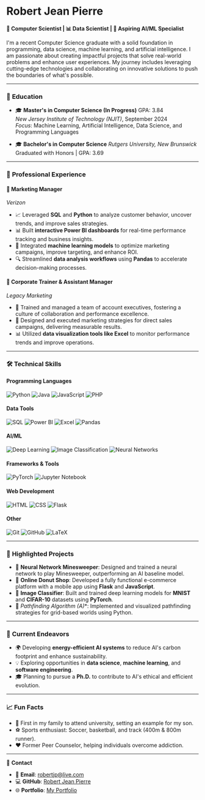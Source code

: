 # Robert Jean Pierre
**🚀 Computer Scientist | 📊 Data Scientist | 🤖 Aspiring AI/ML Specialist**

I'm a recent Computer Science graduate with a solid foundation in programming, data science, machine learning, and artificial intelligence. I am passionate about creating impactful projects that solve real-world problems and enhance user experiences. My journey includes leveraging cutting-edge technologies and collaborating on innovative solutions to push the boundaries of what's possible.

---

### 🏫 **Education**
- 🎓 **Master's in Computer Science (In Progress)** GPA: 3.84  
  *New Jersey Institute of Technology (NJIT)*, September 2024  
  *Focus*: Machine Learning, Artificial Intelligence, Data Science, and Programming Languages

- 🎓 **Bachelor's in Computer Science**
  *Rutgers University, New Brunswick*  
  Graduated with Honors | GPA: 3.69
  
---

### 💼 **Professional Experience**
#### 📌 **Marketing Manager**  
*Verizon*  
- 📈 Leveraged **SQL** and **Python** to analyze customer behavior, uncover trends, and improve sales strategies.  
- 📊 Built **interactive Power BI dashboards** for real-time performance tracking and business insights.  
- 🤖 Integrated **machine learning models** to optimize marketing campaigns, improve targeting, and enhance ROI.  
- 🔍 Streamlined **data analysis workflows** using **Pandas** to accelerate decision-making processes.

#### 📌 **Corporate Trainer & Assistant Manager**  
*Legacy Marketing*  
- 🌟 Trained and managed a team of account executives, fostering a culture of collaboration and performance excellence.  
- 🎯 Designed and executed marketing strategies for direct sales campaigns, delivering measurable results.  
- 📊 Utilized **data visualization tools like Excel** to monitor performance trends and improve operations.  

---

### 🛠️ **Technical Skills**

#### **Programming Languages**
![Python](https://img.shields.io/badge/Python-3776AB?style=for-the-badge&logo=python&logoColor=white)
![Java](https://img.shields.io/badge/Java-007396?style=for-the-badge&logo=java&logoColor=white)
![JavaScript](https://img.shields.io/badge/JavaScript-F7DF1E?style=for-the-badge&logo=javascript&logoColor=black)
![PHP](https://img.shields.io/badge/PHP-777BB4?style=for-the-badge&logo=php&logoColor=white)

#### **Data Tools**
![SQL](https://img.shields.io/badge/SQL-336791?style=for-the-badge&logo=postgresql&logoColor=white)
![Power BI](https://img.shields.io/badge/Power_BI-F2C811?style=for-the-badge&logo=powerbi&logoColor=black)
![Excel](https://img.shields.io/badge/Excel-217346?style=for-the-badge&logo=microsoft-excel&logoColor=white)
![Pandas](https://img.shields.io/badge/Pandas-150458?style=for-the-badge&logo=pandas&logoColor=white)

#### **AI/ML**
![Deep Learning](https://img.shields.io/badge/Deep_Learning-FF6F00?style=for-the-badge&logo=tensorflow&logoColor=white)
![Image Classification](https://img.shields.io/badge/Image_Classification-0769AD?style=for-the-badge&logo=opencv&logoColor=white)
![Neural Networks](https://img.shields.io/badge/Neural_Networks-563D7C?style=for-the-badge&logo=pytorch&logoColor=white)

#### **Frameworks & Tools**
![PyTorch](https://img.shields.io/badge/PyTorch-EE4C2C?style=for-the-badge&logo=pytorch&logoColor=white)
![Jupyter Notebook](https://img.shields.io/badge/Jupyter_Notebook-F37626?style=for-the-badge&logo=jupyter&logoColor=white)

#### **Web Development**
![HTML](https://img.shields.io/badge/HTML-E34F26?style=for-the-badge&logo=html5&logoColor=white)
![CSS](https://img.shields.io/badge/CSS-1572B6?style=for-the-badge&logo=css3&logoColor=white)
![Flask](https://img.shields.io/badge/Flask-000000?style=for-the-badge&logo=flask&logoColor=white)

#### **Other**
![Git](https://img.shields.io/badge/Git-F05032?style=for-the-badge&logo=git&logoColor=white)
![GitHub](https://img.shields.io/badge/GitHub-181717?style=for-the-badge&logo=github&logoColor=white)
![LaTeX](https://img.shields.io/badge/LaTeX-008080?style=for-the-badge&logo=latex&logoColor=white)

---

### 📂 **Highlighted Projects**
- 🚀 **Neural Network Minesweeper**: Designed and trained a neural network to play Minesweeper, outperforming an AI baseline model.  
- 🛒 **Online Donut Shop**: Developed a fully functional e-commerce platform with a mobile app using **Flask** and **JavaScript**.  
- 📸 **Image Classifier**: Built and trained deep learning models for **MNIST** and **CIFAR-10** datasets using **PyTorch**.  
- 🧭 **Pathfinding Algorithm (A*)**: Implemented and visualized pathfinding strategies for grid-based worlds using Python.  

---

### 🌟 **Current Endeavors**
- 🌍 Developing **energy-efficient AI systems** to reduce AI's carbon footprint and enhance sustainability.  
- 💡 Exploring opportunities in **data science**, **machine learning**, and **software engineering**.  
- 🎓 Planning to pursue a **Ph.D.** to contribute to AI's ethical and efficient evolution.

---

### 📈 **Fun Facts**
- 🥇 First in my family to attend university, setting an example for my son.  
- ⚽ Sports enthusiast: Soccer, basketball, and track (400m & 800m runner).  
- ❤️ Former Peer Counselor, helping individuals overcome addiction.

---

📧 **Contact**  
- 📩 **Email**: [robertjp@live.com](mailto:robertjp@live.com)  
- 💻 **GitHub**: [Robert Jean Pierre](https://github.com/rpmjp)  
- 🌐 **Portfolio**: [My Portfolio](https://robertjeanpierre.com/)
